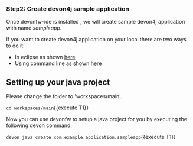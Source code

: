 ### Step2: Create devon4j sample application

Once devonfw-ide is installed , we will create sample devon4j application with name *sampleapp*. 

If you want to create devon4j application on your local there are two ways to do it:
* In eclipse as shown [here](https://devonfw.com/website/pages/docs/devon4j.asciidoc_tutorials.html#tutorial-newapp.asciidoc_from-eclipse)
* Using command line as shown [here](https://devonfw.com/website/pages/docs/devon4j.asciidoc_tutorials.html#tutorial-newapp.asciidoc_from-command-line)



## Setting up your java project

Please change the folder to &#39;workspaces/main&#39;.

`cd workspaces/main`{{execute T1}}

Now you can use devonfw to setup a java project for you by executing the following devon command.

`devon java create com.example.application.sampleapp`{{execute T1}}

